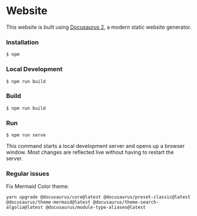 # Website

This website is built using [Docusaurus 2](https://docusaurus.io/), a modern static website generator.

### Installation

```
$ npm
```

### Local Development

```
$ npm run build
```

### Build

```
$ npm run build
```

### Run

```
$ npm run serve
```

This command starts a local development server and opens up a browser window. Most changes are reflected live without having to restart the server.

### Regular issues

Fix Mermaid Color theme:

```
yarn upgrade @docusaurus/core@latest @docusaurus/preset-classic@latest @docusaurus/theme-mermaid@latest @docusaurus/theme-search-algolia@latest @docusaurus/module-type-aliases@latest